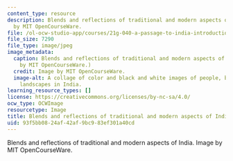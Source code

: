 ```yaml
---
content_type: resource
description: Blends and reflections of traditional and modern aspects of India. Image
  by MIT OpenCourseWare.
file: /ol-ocw-studio-app/courses/21g-040-a-passage-to-india-introduction-to-modern-indian-culture-and-society-spring-2012/93f5bb0824af42af9bc983ef301a40cd_21g-040s12-th.jpg
file_size: 7290
file_type: image/jpeg
image_metadata:
  caption: Blends and reflections of traditional and modern aspects of India. (Image
    by MIT OpenCourseWare.)
  credit: Image by MIT OpenCourseWare.
  image-alt: A collage of color and black and white images of people, buildings, and
    landscapes in India.
learning_resource_types: []
license: https://creativecommons.org/licenses/by-nc-sa/4.0/
ocw_type: OCWImage
resourcetype: Image
title: Blends and reflections of traditional and modern aspects of India (thumbnail)
uid: 93f5bb08-24af-42af-9bc9-83ef301a40cd
---
```

Blends and reflections of traditional and modern aspects of India. Image by MIT OpenCourseWare.